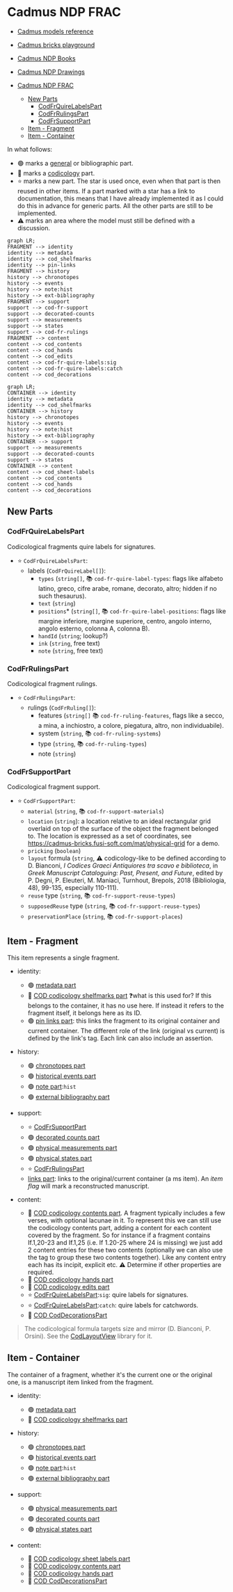 ﻿# Cadmus NDP FRAC

- [Cadmus models reference](https://myrmex.github.io/overview/cadmus/dev/models/)
- [Cadmus bricks playground](https://cadmus-bricks.fusi-soft.com/)
- [Cadmus NDP Books](https://github.com/vedph/cadmus-ndp-books)
- [Cadmus NDP Drawings](https://github.com/vedph/cadmus-ndp-drawings)

- [Cadmus NDP FRAC](#cadmus-ndp-frac)
  - [New Parts](#new-parts)
    - [CodFrQuireLabelsPart](#codfrquirelabelspart)
    - [CodFrRulingsPart](#codfrrulingspart)
    - [CodFrSupportPart](#codfrsupportpart)
  - [Item - Fragment](#item---fragment)
  - [Item - Container](#item---container)

In what follows:

- 🟢 marks a [general](https://vedph.github.io/cadmus-doc/models/shared.html#general) or bibliographic part.
- 📖 marks a [codicology](https://vedph.github.io/cadmus-doc/models/shared.html#codicology) part.
- ⭐ marks a new part. The star is used once, even when that part is then reused in other items. If a part marked with a star has a link to documentation, this means that I have already implemented it as I could do this in advance for generic parts. All the other parts are still to be implemented.
- ⚠️ marks an area where the model must still be defined with a discussion.

```mermaid
graph LR;
FRAGMENT --> identity
identity --> metadata
identity --> cod_shelfmarks
identity --> pin-links
FRAGMENT --> history
history --> chronotopes
history --> events
history --> note:hist
history --> ext-bibliography
FRAGMENT --> support
support --> cod-fr-support
support --> decorated-counts
support --> measurements
support --> states
support --> cod-fr-rulings
FRAGMENT --> content
content --> cod_contents
content --> cod_hands
content --> cod_edits
content --> cod-fr-quire-labels:sig
content --> cod-fr-quire-labels:catch
content --> cod_decorations
```

```mermaid
graph LR;
CONTAINER --> identity
identity --> metadata
identity --> cod_shelfmarks
CONTAINER --> history
history --> chronotopes
history --> events
history --> note:hist
history --> ext-bibliography
CONTAINER --> support
support --> measurements
support --> decorated-counts
support --> states
CONTAINER --> content
content --> cod_sheet-labels
content --> cod_contents
content --> cod_hands
content --> cod_decorations
```

## New Parts

### CodFrQuireLabelsPart

Codicological fragments quire labels for signatures.

- ⭐ `CodFrQuireLabelsPart`:
  - labels (`CodFrQuireLabel[]`):
    - `types` (`string[]`, 📚 `cod-fr-quire-label-types`: flags like alfabeto latino, greco, cifre arabe, romane, decorato, altro; hidden if no such thesaurus).
    - `text` (`string`)
    - `positions`\* (`string[]`, 📚 `cod-fr-quire-label-positions`: flags like margine inferiore, margine superiore, centro, angolo interno, angolo esterno, colonna A, colonna B).
    - `handId` (`string`; lookup?)
    - `ink` (`string`, free text)
    - `note` (`string`, free text)

### CodFrRulingsPart

Codicological fragment rulings.

- ⭐ `CodFrRulingsPart`:
  - rulings (`CodFrRuling[]`):
    - features (`string[]` 📚 `cod-fr-ruling-features`, flags like a secco, a mina, a inchiostro, a colore, piegatura, altro, non individuabile).
    - system (`string`, 📚 `cod-fr-ruling-systems`)
    - type (`string`, 📚 `cod-fr-ruling-types`)
    - note (`string`)

### CodFrSupportPart

Codicological fragment support.

- ⭐ `CodFrSupportPart`:
  - `material` (`string`, 📚 `cod-fr-support-materials`)
  - `location` (`string`): a location relative to an ideal rectangular grid overlaid on top of the surface of the object the fragment belonged to. The location is expressed as a set of coordinates, see <https://cadmus-bricks.fusi-soft.com/mat/physical-grid> for a demo.
  - `pricking` (`boolean`)
  - `layout` formula (`string`, ⚠️ codicology-like to be defined according to D. Bianconi, _I Codices Graeci Antiquiores tra scavo e biblioteca_, in _Greek Manuscript Cataloguing: Past, Present, and Future_, edited by P. Degni, P. Eleuteri, M. Maniaci, Turnhout, Brepols, 2018 (Bibliologia, 48), 99-135, especially 110-111).
  - `reuse` type (`string`, 📚 `cod-fr-support-reuse-types`)
  - `supposedReuse` type (`string`, 📚 `cod-fr-support-reuse-types`)
  - `preservationPlace` (`string`, 📚 `cod-fr-support-places`)

## Item - Fragment

This item represents a single fragment.

- identity:
  - 🟢 [metadata part](https://github.com/vedph/cadmus-general/blob/master/docs/metadata.md)
  - 📖 [COD codicology shelfmarks part](https://github.com/vedph/cadmus-codicology/blob/master/docs/cod-shelfmarks.md) ❓what is this used for? If this belongs to the container, it has no use here. If instead it refers to the fragment itself, it belongs here as its ID.
  - 🟢 [pin links part](https://github.com/vedph/cadmus-general/blob/master/docs/pin-links.md): this links the fragment to its original container and current container. The different role of the link (original vs current) is defined by the link's tag. Each link can also include an assertion.

- history:
  - 🟢 [chronotopes part](https://github.com/vedph/cadmus-general/blob/master/docs/chronotopes.md)
  - 🟢 [historical events part](https://github.com/vedph/cadmus-general/blob/master/docs/historical-events.md)
  - 🟢 [note part](https://github.com/vedph/cadmus-general/blob/master/docs/note.md):`hist`
  - 🟢 [external bibliography part](https://github.com/vedph/cadmus-general/blob/master/docs/ext-bibliography.md)

- support:
  - ⭐ [CodFrSupportPart](#codfrsupportpart)
  - 🟢 [decorated counts part](https://github.com/vedph/cadmus-general/blob/master/docs/decorated-counts.md)
  - 🟢 [physical measurements part](https://github.com/vedph/cadmus-general/blob/master/docs/physical-measurements.md)
  - 🟢 [physical states part](https://github.com/vedph/cadmus-general/blob/master/docs/physical-states.md)
  - ⭐ [CodFrRulingsPart](#codfrrulingspart)
  - [links part](https://github.com/vedph/cadmus-general/blob/master/docs/fr.pin-links.md): links to the original/current container (a ms item). An _item flag_ will mark a reconstructed manuscript.

- content:
  - 📖 [COD codicology contents part](https://github.com/vedph/cadmus-codicology/blob/master/docs/cod-contents.md). A fragment typically includes a few verses, with optional lacunae in it. To represent this we can still use the codicology contents part, adding a content for each content covered by the fragment. So for instance if a fragment contains If.1,20-23 and If.1,25 (i.e. If 1.20-25 where 24 is missing) we just add 2 content entries for these two contents (optionally we can also use the tag to group these two contents together). Like any content entry each has its incipit, explicit etc. ⚠️ Determine if other properties are required.
  - 📖 [COD codicology hands part](https://github.com/vedph/cadmus-codicology/blob/master/docs/cod-hands.md)
  - 📖 [COD codicology edits part](https://github.com/vedph/cadmus-codicology/blob/master/docs/cod-edits.md)
  - ⭐ [CodFrQuireLabelsPart](#codfrquirelabelspart):`sig`: quire labels for signatures.
  - ⭐ [CodFrQuireLabelsPart](#codfrquirelabelspart):`catch`: quire labels for catchwords.
  - 📖 [COD CodDecorationsPart](https://github.com/vedph/cadmus-codicology/blob/master/docs/cod-decorations.md)

>The codicological formula targets size and mirror (D. Bianconi, P. Orsini). See the [CodLayoutView](https://github.com/vedph/cod-layout-view) library for it.

## Item - Container

The container of a fragment, whether it's the current one or the original one, is a manuscript item linked from the fragment.

- identity:
  - 🟢 [metadata part](https://github.com/vedph/cadmus-general/blob/master/docs/metadata.md)
  - 📖 [COD codicology shelfmarks part](https://github.com/vedph/cadmus-codicology/blob/master/docs/cod-shelfmarks.md)

- history:
  - 🟢 [chronotopes part](https://github.com/vedph/cadmus-general/blob/master/docs/chronotopes.md)
  - 🟢 [historical events part](https://github.com/vedph/cadmus-general/blob/master/docs/historical-events.md)
  - 🟢 [note part](https://github.com/vedph/cadmus-general/blob/master/docs/note.md):`hist`
  - 🟢 [external bibliography part](https://github.com/vedph/cadmus-general/blob/master/docs/ext-bibliography.md)

- support:
  - 🟢 [physical measurements part](https://github.com/vedph/cadmus-general/blob/master/docs/physical-measurements.md)
  - 🟢 [decorated counts part](https://github.com/vedph/cadmus-general/blob/master/docs/decorated-counts.md)
  - 🟢 [physical states part](https://github.com/vedph/cadmus-general/blob/master/docs/physical-states.md)

- content:
  - 📖 [COD codicology sheet labels part](https://github.com/vedph/cadmus-codicology/blob/master/docs/cod-sheet-labels.md)
  - 📖 [COD codicology contents part](https://github.com/vedph/cadmus-codicology/blob/master/docs/cod-contents.md)
  - 📖 [COD codicology hands part](https://github.com/vedph/cadmus-codicology/blob/master/docs/cod-hands.md)
  - 📖 [COD CodDecorationsPart](https://github.com/vedph/cadmus-codicology/blob/master/docs/cod-decorations.md)
